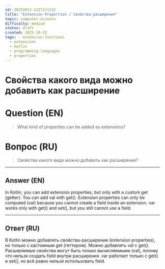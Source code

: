 ```yaml
---
id: 20251012-1227111132
title: "Extension Properties / Свойства-расширения"
topic: computer-science
difficulty: medium
status: draft
created: 2025-10-15
tags: - extension-functions
  - extensions
  - kotlin
  - programming-languages
  - properties
---
```

# Свойства какого вида можно добавить как расширение

# Question (EN)
> What kind of properties can be added as extensions?

# Вопрос (RU)
> Свойства какого вида можно добавить как расширение?

---

## Answer (EN)

In Kotlin, you can add extension properties, but only with a custom get (getter). You can add val with get(). Extension properties can only be computed (val) because you cannot create a field inside an extension. var works only with get() and set(), but you still cannot use a field.

---

## Ответ (RU)

В Kotlin можно добавлять свойства-расширения (extension properties), но только с кастомным get (геттером). Можно добавлять val с get(). Расширяемые свойства могут быть только вычисляемыми (val), потому что нельзя создать field внутри расширения. var работает только с get() и set(), но всё равно нельзя использовать field.

